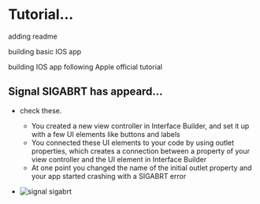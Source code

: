 #  Tutorial...
adding readme

building basic IOS app

building IOS app following Apple official tutorial

## Signal SIGABRT has appeard...
* check these.
  * You created a new view controller in Interface Builder, and set it up with a few UI elements like buttons and labels
  * You connected these UI elements to your code by using outlet properties, which creates a connection between a property of your view controller and the UI element in Interface Builder
  * At one point you changed the name of the initial outlet property and your app started crashing with a SIGABRT error

* ![signal sigabrt](https://learnappmaking.com/wp-content/uploads/2018/11/sigabrt-xcode-2.jpg)
